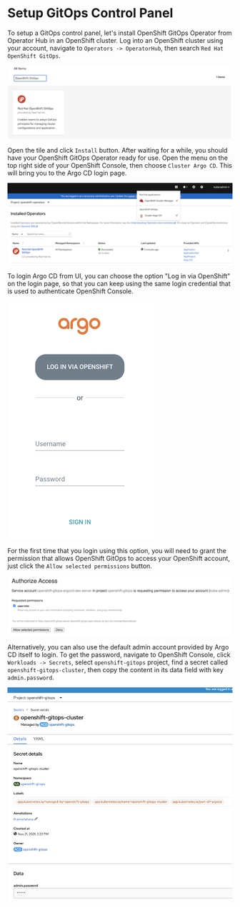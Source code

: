 # Setup GitOps Control Panel
  
To setup a GitOps control panel, let's install OpenShift GitOps Operator from Operator Hub in an OpenShift cluster. Log into an OpenShift cluster using your account, navigate to `Operators -> OperatorHub`, then search `Red Hat OpenShift GitOps`.

![](images/install-gitops-operator.png)

Open the tile and click `Install` button. After waiting for a while, you should have your OpenShift GitOps Operator ready for use. Open the menu on the top right side of your OpenShift Console, then choose `Cluster Argo CD`. This will bring you to the Argo CD login page.

![](images/goto-argo-cd.png) 

To login Argo CD from UI, you can choose the option "Log in via OpenShift" on the login page, so that you can keep using the same login credential that is used to authenticate OpenShift Console.

![](images/login-argo-cd.png)

For the first time that you login using this option, you will need to grant the permission that allows OpenShift GitOps to access your OpenShift account, just click the `Allow selected permissions` button.

![](images/grant-permission.png)

Alternatively, you can also use the default admin account provided by Argo CD itself to login. To get the password, navigate to OpenShift Console, click `Workloads -> Secrets`, select `openshift-gitops` project, find a secret called `openshift-gitops-cluster`, then copy the content in its data field with key `admin.password`.

![](images/argo-cd-password.png)
